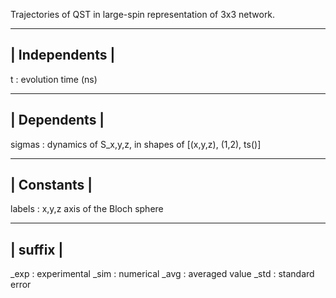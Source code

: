 Trajectories of QST in large-spin representation of 3x3 network.

----------------
| Independents |
----------------
t           : evolution time (ns)

--------------
| Dependents |
--------------                                
sigmas      : dynamics of S_x,y,z, in shapes of [(x,y,z), (1,2), ts()]


-------------
| Constants | 
-------------  
labels      : x,y,z axis of the Bloch sphere

---------- 
| suffix |
----------
_exp        : experimental
_sim        : numerical
_avg        : averaged value
_std        : standard error
